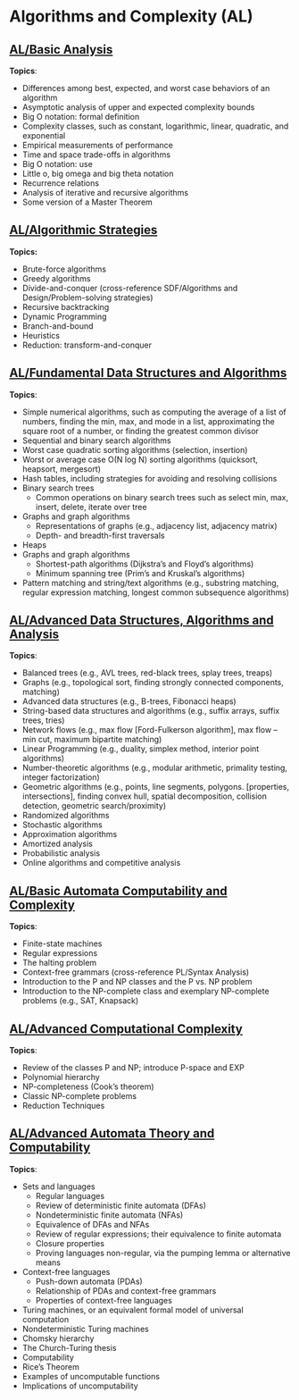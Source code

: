 # Algorithms and Complexity (AL)

## [AL/Basic Analysis](Basic-Analysis.md)

**Topics**:

- Differences among best, expected, and worst case behaviors of an algorithm
- Asymptotic analysis of upper and expected complexity bounds
- Big O notation: formal definition
- Complexity classes, such as constant, logarithmic, linear, quadratic, and exponential
- Empirical measurements of performance
- Time and space trade-offs in algorithms
- Big O notation: use
- Little o, big omega and big theta notation
- Recurrence relations
- Analysis of iterative and recursive algorithms
- Some version of a Master Theorem

## [AL/Algorithmic Strategies](Algorithmic-Strategies.md)

**Topics:**

- Brute-force algorithms
- Greedy algorithms
- Divide-and-conquer (cross-reference SDF/Algorithms and Design/Problem-solving strategies)
- Recursive backtracking
- Dynamic Programming
- Branch-and-bound
- Heuristics
- Reduction: transform-and-conquer

## [AL/Fundamental Data Structures and Algorithms](Fundamental-Data-Structures-Algorithms.md)

**Topics**:

- Simple numerical algorithms, such as computing the average of a list of numbers, finding the min, max, and mode in a list, approximating the square root of a number, or finding the greatest common divisor
- Sequential and binary search algorithms
- Worst case quadratic sorting algorithms (selection, insertion)
- Worst or average case O(N log N) sorting algorithms (quicksort, heapsort, mergesort)
- Hash tables, including strategies for avoiding and resolving collisions
- Binary search trees
    - Common operations on binary search trees such as select min, max, insert, delete, iterate over tree
- Graphs and graph algorithms
    - Representations of graphs (e.g., adjacency list, adjacency matrix)
    - Depth- and breadth-first traversals
- Heaps
- Graphs and graph algorithms
    - Shortest-path algorithms (Dijkstra’s and Floyd’s algorithms)
    - Minimum spanning tree (Prim’s and Kruskal’s algorithms)
- Pattern matching and string/text algorithms (e.g., substring matching, regular expression matching, longest
common subsequence algorithms)

## [AL/Advanced Data Structures, Algorithms and Analysis](Advanced-Data-Structures-Algorithms.md)

**Topics**:

- Balanced trees (e.g., AVL trees, red-black trees, splay trees, treaps)
- Graphs (e.g., topological sort, finding strongly connected components, matching)
- Advanced data structures (e.g., B-trees, Fibonacci heaps)
- String-based data structures and algorithms (e.g., suffix arrays, suffix trees, tries)
- Network flows (e.g., max flow [Ford-Fulkerson algorithm], max flow – min cut, maximum bipartite
matching)
- Linear Programming (e.g., duality, simplex method, interior point algorithms)
- Number-theoretic algorithms (e.g., modular arithmetic, primality testing, integer factorization)
- Geometric algorithms (e.g., points, line segments, polygons. [properties, intersections], finding convex hull, spatial decomposition, collision detection, geometric search/proximity)
- Randomized algorithms
- Stochastic algorithms
- Approximation algorithms
- Amortized analysis
- Probabilistic analysis
- Online algorithms and competitive analysis

## [AL/Basic Automata Computability and Complexity](Basic-Automata-Computability-Complexity.md)

**Topics**:

- Finite-state machines
- Regular expressions
- The halting problem
- Context-free grammars (cross-reference PL/Syntax Analysis)
- Introduction to the P and NP classes and the P vs. NP problem
- Introduction to the NP-complete class and exemplary NP-complete problems (e.g., SAT, Knapsack)

## [AL/Advanced Computational Complexity](Advanced-Computational-Complexity.md)

**Topics**:

- Review of the classes P and NP; introduce P-space and EXP
- Polynomial hierarchy
- NP-completeness (Cook’s theorem)
- Classic NP-complete problems
- Reduction Techniques

## [AL/Advanced Automata Theory and Computability](Advanced-Automata-Computability.md)

**Topics**:

- Sets and languages
    - Regular languages
    - Review of deterministic finite automata (DFAs)
    - Nondeterministic finite automata (NFAs)
    - Equivalence of DFAs and NFAs
    - Review of regular expressions; their equivalence to finite automata
    - Closure properties
    - Proving languages non-regular, via the pumping lemma or alternative means
- Context-free languages
    - Push-down automata (PDAs)
    - Relationship of PDAs and context-free grammars
    - Properties of context-free languages
- Turing machines, or an equivalent formal model of universal computation
- Nondeterministic Turing machines
- Chomsky hierarchy
- The Church-Turing thesis
- Computability
- Rice’s Theorem
- Examples of uncomputable functions
- Implications of uncomputability

